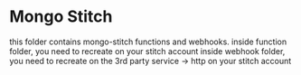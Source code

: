 # Mongo Stitch
this folder contains mongo-stitch functions and webhooks.
inside function folder, you need to recreate on your stitch account
inside webhook folder, you need to recreate on the 3rd party service -> http on your stitch account